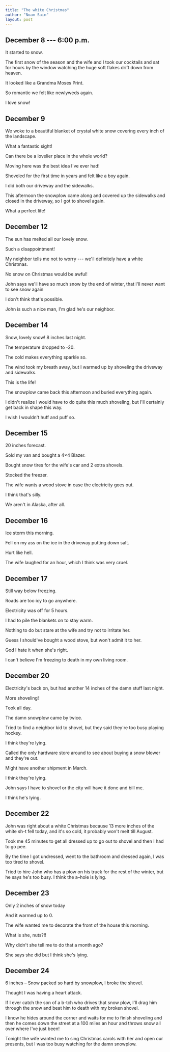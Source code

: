 ```yaml
---
title: "The white Christmas"
author: "Noam Sain"
layout: post
---
```


## December 8 --- 6:00 p.m.

It started to snow.

The first snow of the season and the wife and I took our cocktails and sat for hours by the window watching the huge soft flakes drift down from heaven.

It looked like a Grandma Moses Print.

So romantic we felt like newlyweds again.

I love snow!

## December 9

We woke to a beautiful blanket of crystal white snow covering every inch of the landscape.

What a fantastic sight!

Can there be a lovelier place in the whole world?

Moving here was the best idea I've ever had!

Shoveled for the first time in years and felt like a boy again.

I did both our driveway and the sidewalks.

This afternoon the snowplow came along and covered up the sidewalks and closed in the driveway, so I got to shovel again.

What a perfect life!

## December 12

The sun has melted all our lovely snow.

Such a disappointment!

My neighbor tells me not to worry --- we'll definitely have a white Christmas.

No snow on Christmas would be awful!

John says we'll have so much snow by the end of winter, that I'll never want to see snow again

I don't think that's possible.

John is such a nice man, I'm glad he's our neighbor.

## December 14

Snow, lovely snow! 8 inches last night.

The temperature dropped to -20.

The cold makes everything sparkle so.

The wind took my breath away, but I warmed up by shoveling the driveway and sidewalks.

This is the life!

The snowplow came back this afternoon and buried everything again.

I didn't realize I would have to do quite this much shoveling, but I'll certainly get back in shape this way.

I wish I wouldn't huff and puff so.

## December 15

20 inches forecast.

Sold my van and bought a 4×4 Blazer.

Bought snow tires for the wife's car and 2 extra shovels.

Stocked the freezer.

The wife wants a wood stove in case the electricity goes out.

I think that's silly.

We aren't in Alaska, after all.

## December 16

Ice storm this morning.

Fell on my ass on the ice in the driveway putting down salt.

Hurt like hell.

The wife laughed for an hour, which I think was very cruel.

## December 17

Still way below freezing.

Roads are too icy to go anywhere.

Electricity was off for 5 hours.

I had to pile the blankets on to stay warm.

Nothing to do but stare at the wife and try not to irritate her.

Guess I should've bought a wood stove, but won't admit it to her.

God I hate it when she's right.

I can't believe I'm freezing to death in my own living room.

## December 20

Electricity's back on, but had another 14 inches of the damn stuff last night.

More shoveling!

Took all day.

The damn snowplow came by twice.

Tried to find a neighbor kid to shovel, but they said they're too busy playing hockey.

I think they're lying.

Called the only hardware store around to see about buying a snow blower and they're out.

Might have another shipment in March.

I think they're lying.

John says I have to shovel or the city will have it done and bill me.

I think he's lying.

## December 22

John was right about a white Christmas because 13 more inches of the white sh-t fell today, and it's so cold, it probably won't melt till August.

Took me 45 minutes to get all dressed up to go out to shovel and then I had to go pee.

By the time I got undressed, went to the bathroom and dressed again, I was too tired to shovel.

Tried to hire John who has a plow on his truck for the rest of the winter, but he says he's too busy. I think the a–hole is lying.

## December 23

Only 2 inches of snow today

And it warmed up to 0.

The wife wanted me to decorate the front of the house this morning.

What is she, nuts?!!

Why didn't she tell me to do that a month ago?

She says she did but I think she's lying.

## December 24

6 inches – Snow packed so hard by snowplow, l broke the shovel.

Thought I was having a heart attack.

If I ever catch the son of a b-tch who drives that snow plow, I'll drag him through the snow and beat him to death with my broken shovel.

I know he hides around the corner and waits for me to finish shoveling and then he comes down the street at a 100 miles an hour and throws snow all over where I've just been!

Tonight the wife wanted me to sing Christmas carols with her and open our presents, but I was too busy watching for the damn snowplow.